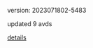 version: 2023071802-5483

updated 9 avds

[details](https://github.com/0x74f917491bfa7ebfa379/ali_avd_db/blob/master/change_log/2023/07/18/02/5483.txt)